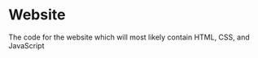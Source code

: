 Website
========

The code for the website which will most likely contain HTML, CSS, and JavaScript
